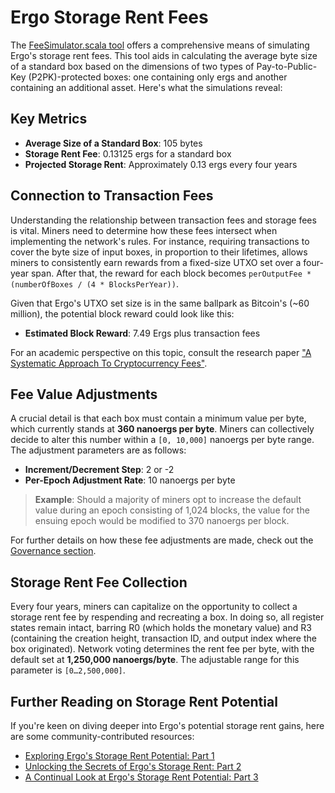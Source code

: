 # Ergo Storage Rent Fees

The [FeeSimulator.scala tool](https://github.com/ergoplatform/ergo/blob/master/src/test/scala/org/ergoplatform/tools/FeeSimulator.scala) offers a comprehensive means of simulating Ergo's storage rent fees. This tool aids in calculating the average byte size of a standard box based on the dimensions of two types of Pay-to-Public-Key (P2PK)-protected boxes: one containing only ergs and another containing an additional asset. Here's what the simulations reveal:

## Key Metrics

- **Average Size of a Standard Box**: 105 bytes
- **Storage Rent Fee**: 0.13125 ergs for a standard box
- **Projected Storage Rent**: Approximately 0.13 ergs every four years

## Connection to Transaction Fees

Understanding the relationship between transaction fees and storage fees is vital. Miners need to determine how these fees intersect when implementing the network's rules. For instance, requiring transactions to cover the byte size of input boxes, in proportion to their lifetimes, allows miners to consistently earn rewards from a fixed-size UTXO set over a four-year span. After that, the reward for each block becomes `perOutputFee * (numberOfBoxes / (4 * BlocksPerYear))`.

Given that Ergo's UTXO set size is in the same ballpark as Bitcoin's (~60 million), the potential block reward could look like this:

- **Estimated Block Reward**: 7.49 Ergs plus transaction fees

For an academic perspective on this topic, consult the research paper ["A Systematic Approach To Cryptocurrency Fees"](https://fc18.ifca.ai/bitcoin/papers/bitcoin18-final18.pdf).

## Fee Value Adjustments

A crucial detail is that each box must contain a minimum value per byte, which currently stands at **360 nanoergs per byte**. Miners can collectively decide to alter this number within a `[0, 10,000]` nanoergs per byte range. The adjustment parameters are as follows:

- **Increment/Decrement Step**: 2 or -2
- **Per-Epoch Adjustment Rate**: 10 nanoergs per byte

> **Example**: Should a majority of miners opt to increase the default value during an epoch consisting of 1,024 blocks, the value for the ensuing epoch would be modified to 370 nanoergs per block.

For further details on how these fee adjustments are made, check out the [Governance section](governance.md).

## Storage Rent Fee Collection

Every four years, miners can capitalize on the opportunity to collect a storage rent fee by respending and recreating a box. In doing so, all register states remain intact, barring R0 (which holds the monetary value) and R3 (containing the creation height, transaction ID, and output index where the box originated). Network voting determines the rent fee per byte, with the default set at **1,250,000 nanoergs/byte**. The adjustable range for this parameter is `[0…2,500,000]`.

## Further Reading on Storage Rent Potential

If you're keen on diving deeper into Ergo's potential storage rent gains, here are some community-contributed resources:

- [Exploring Ergo's Storage Rent Potential: Part 1](https://www.reddit.com/r/ergonauts/comments/tyymax/tracking_storage_rent_potential/)
- [Unlocking the Secrets of Ergo's Storage Rent: Part 2](https://www.reddit.com/r/ergonauts/comments/xeke0b/discover_ergos_storage_rent_potential/)
- [A Continual Look at Ergo's Storage Rent Potential: Part 3](https://www.reddit.com/r/ergonauts/comments/13e8f8g/tracking_storage_rent_potential_3rd_ed/)

